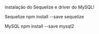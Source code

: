 instalação do Sequelize e driver do MySQL!

Sequelize
    npm install --save sequelize

MySQL
    npm install --save mysql2